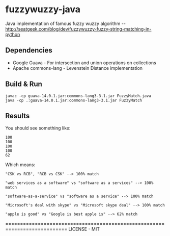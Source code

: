 fuzzywuzzy-java
===============

Java implementation of famous fuzzy wuzzy algorithm -- http://seatgeek.com/blog/dev/fuzzywuzzy-fuzzy-string-matching-in-python

## Dependencies

* Google Guava - For intersection and union operations on collections
* Apache commons-lang - Levenstein Distance implementation

## Build & Run

```
javac -cp guava-14.0.1.jar:commons-lang3-3.1.jar FuzzyMatch.java
java -cp .:guava-14.0.1.jar:commons-lang3-3.1.jar FuzzyMatch
```

## Results

You should see something like:

```
100
100
100
100
62
```

Which means:

```
"CSK vs RCB", "RCB vs CSK" --> 100% match

"web services as a software" vs "software as a services" --> 100% match

"software-as-a-service" vs "software as a service" --> 100% match

"Microsoft's deal with skype" vs "Microsoft skype deal" --> 100% match

"apple is good" vs "Google is best apple is" --> 62% match
```

===========================================================================
LICENSE - MIT
